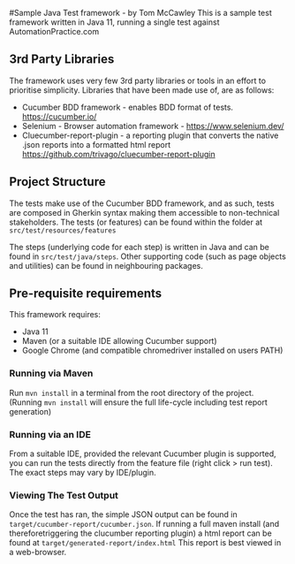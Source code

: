 #Sample Java Test framework - by Tom McCawley
This is a sample test framework written in Java 11, running a single test against AutomationPractice.com

## 3rd Party Libraries
The framework uses very few 3rd party libraries or tools in an effort to prioritise simplicity. Libraries that have been made use of, are as follows:
- Cucumber BDD framework - enables BDD format of tests. https://cucumber.io/
- Selenium - Browser automation framework - https://www.selenium.dev/
- Cluecumber-report-plugin - a reporting plugin that converts the native .json reports into a formatted html report https://github.com/trivago/cluecumber-report-plugin
## Project Structure
The tests make use of the Cucumber BDD framework, and as such, tests are composed in Gherkin syntax making them accessible to non-technical stakeholders.
The tests (or features) can be found within the folder at  `src/test/resources/features`

The steps (underlying code for each step) is written in Java and can be found in `src/test/java/steps`. Other supporting code (such as page objects and utilities) can be found in neighbouring packages. 

## Pre-requisite requirements
This framework requires:
 - Java 11
 - Maven (or a suitable IDE allowing Cucumber support)
 - Google Chrome (and compatible chromedriver installed on users PATH)

### Running via Maven
Run `mvn install` in a terminal from the root directory of the project. (Running `mvn install` will ensure the full life-cycle including test report generation)

### Running via an IDE
From a suitable IDE, provided the relevant Cucumber plugin is supported, you can run the tests directly from the feature file (right click > run test). The exact steps may vary by IDE/plugin.

### Viewing The Test Output
Once the test has ran, the simple JSON output can be found in `target/cucumber-report/cucumber.json`. If running a full maven install (and thereforetriggering the clucumber reporting plugin) a html report can be found at `target/generated-report/index.html` 
This report is best viewed in a web-browser.

  

 
